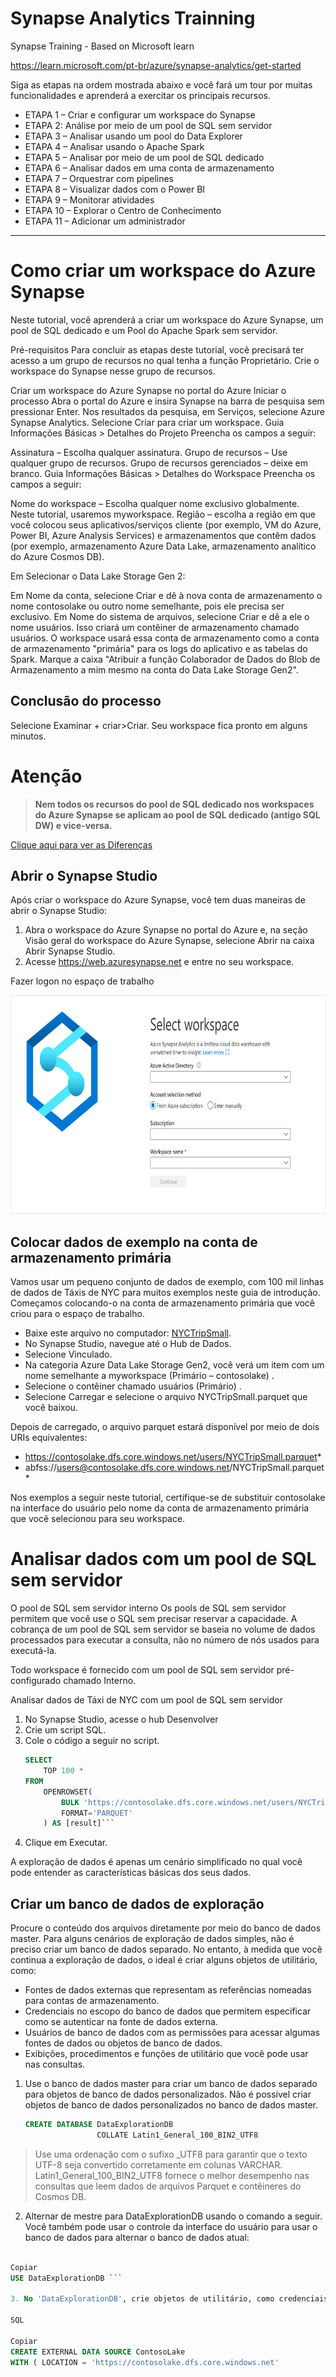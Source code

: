 # **Synapse Analytics Trainning**
Synapse Training - Based on Microsoft learn

https://learn.microsoft.com/pt-br/azure/synapse-analytics/get-started


Siga as etapas na ordem mostrada abaixo e você fará um tour por muitas funcionalidades e aprenderá a exercitar os principais recursos.

- ETAPA 1 – Criar e configurar um workspace do Synapse
- ETAPA 2: Análise por meio de um pool de SQL sem servidor
- ETAPA 3 – Analisar usando um pool do Data Explorer
- ETAPA 4 – Analisar usando o Apache Spark
- ETAPA 5 – Analisar por meio de um pool de SQL dedicado
- ETAPA 6 – Analisar dados em uma conta de armazenamento
- ETAPA 7 – Orquestrar com pipelines
- ETAPA 8 – Visualizar dados com o Power BI
- ETAPA 9 – Monitorar atividades
- ETAPA 10 – Explorar o Centro de Conhecimento
- ETAPA 11 – Adicionar um administrador

---

# Como criar um workspace do Azure Synapse

Neste tutorial, você aprenderá a criar um workspace do Azure Synapse, um pool de SQL dedicado e um Pool do Apache Spark sem servidor.

Pré-requisitos
Para concluir as etapas deste tutorial, você precisará ter acesso a um grupo de recursos no qual tenha a função Proprietário. Crie o workspace do Synapse nesse grupo de recursos.

Criar um workspace do Azure Synapse no portal do Azure
Iniciar o processo
Abra o portal do Azure e insira Synapse na barra de pesquisa sem pressionar Enter.
Nos resultados da pesquisa, em Serviços, selecione Azure Synapse Analytics.
Selecione Criar para criar um workspace.
Guia Informações Básicas > Detalhes do Projeto
Preencha os campos a seguir:

Assinatura – Escolha qualquer assinatura.
Grupo de recursos – Use qualquer grupo de recursos.
Grupo de recursos gerenciados – deixe em branco.
Guia Informações Básicas > Detalhes do Workspace
Preencha os campos a seguir:

Nome do workspace – Escolha qualquer nome exclusivo globalmente. Neste tutorial, usaremos myworkspace.
Região – escolha a região em que você colocou seus aplicativos/serviços cliente (por exemplo, VM do Azure, Power BI, Azure Analysis Services) e armazenamentos que contêm dados (por exemplo, armazenamento Azure Data Lake, armazenamento analítico do Azure Cosmos DB).

Em Selecionar o Data Lake Storage Gen 2:

Em Nome da conta, selecione Criar e dê à nova conta de armazenamento o nome contosolake ou outro nome semelhante, pois ele precisa ser exclusivo.
Em Nome do sistema de arquivos, selecione Criar e dê a ele o nome usuários. Isso criará um contêiner de armazenamento chamado usuários. O workspace usará essa conta de armazenamento como a conta de armazenamento "primária" para os logs do aplicativo e as tabelas do Spark.
Marque a caixa "Atribuir a função Colaborador de Dados do Blob de Armazenamento a mim mesmo na conta do Data Lake Storage Gen2".

## Conclusão do processo
Selecione Examinar + criar>Criar. Seu workspace fica pronto em alguns minutos.

# Atenção

> **Nem todos os recursos do pool de SQL dedicado nos workspaces do Azure Synapse se aplicam ao pool de SQL dedicado (antigo SQL DW) e vice-versa.**

[Clique aqui para ver as Diferenças](https://techcommunity.microsoft.com/t5/azure-synapse-analytics-blog/what-s-the-difference-between-azure-synapse-formerly-sql-dw-and/ba-p/3597772)

## Abrir o Synapse Studio
Após criar o workspace do Azure Synapse, você tem duas maneiras de abrir o Synapse Studio:

1. Abra o workspace do Azure Synapse no portal do Azure e, na seção Visão geral do workspace do Azure Synapse, selecione Abrir na caixa Abrir Synapse Studio.
2. Acesse https://web.azuresynapse.net e entre no seu workspace.

Fazer logon no espaço de trabalho

<img src="https://github.com/flavioafarias/synapse_trainning/blob/main/images/login-workspace.png" width="600" height="350"/>

## Colocar dados de exemplo na conta de armazenamento primária

Vamos usar um pequeno conjunto de dados de exemplo, com 100 mil linhas de dados de Táxis de NYC para muitos exemplos neste guia de introdução. Começamos colocando-o na conta de armazenamento primária que você criou para o espaço de trabalho.

* Baixe este arquivo no computador: <a href="https://github.com/flavioafarias/synapse_trainning/blob/main/files_support/NYCTripSmall.parquet" target="_blank" rel="noopener noreferrer">NYCTripSmall</a>.
* No Synapse Studio, navegue até o Hub de Dados.
* Selecione Vinculado.
* Na categoria Azure Data Lake Storage Gen2, você verá um item com um nome semelhante a myworkspace (Primário – contosolake) .
* Selecione o contêiner chamado usuários (Primário) .
* Selecione Carregar e selecione o arquivo NYCTripSmall.parquet que você baixou.

Depois de carregado, o arquivo parquet estará disponível por meio de dois URIs equivalentes:

* https://contosolake.dfs.core.windows.net/users/NYCTripSmall.parquet*
* abfss://users@contosolake.dfs.core.windows.net/NYCTripSmall.parquet*

Nos exemplos a seguir neste tutorial, certifique-se de substituir contosolake na interface do usuário pelo nome da conta de armazenamento primária que você selecionou para seu workspace.

# Analisar dados com um pool de SQL sem servidor

O pool de SQL sem servidor interno
Os pools de SQL sem servidor permitem que você use o SQL sem precisar reservar a capacidade. A cobrança de um pool de SQL sem servidor se baseia no volume de dados processados para executar a consulta, não no número de nós usados para executá-la.

Todo workspace é fornecido com um pool de SQL sem servidor pré-configurado chamado Interno.

Analisar dados de Táxi de NYC com um pool de SQL sem servidor

1. No Synapse Studio, acesse o hub Desenvolver
2. Crie um script SQL.
3. Cole o código a seguir no script.
    ```sql
    SELECT
        TOP 100 *
    FROM
        OPENROWSET(
            BULK 'https://contosolake.dfs.core.windows.net/users/NYCTripSmall.parquet',
            FORMAT='PARQUET'
        ) AS [result]```
4. Clique em Executar.

A exploração de dados é apenas um cenário simplificado no qual você pode entender as características básicas dos seus dados.

## Criar um banco de dados de exploração

Procure o conteúdo dos arquivos diretamente por meio do banco de dados master. Para alguns cenários de exploração de dados simples, não é preciso criar um banco de dados separado. No entanto, à medida que você continua a exploração de dados, o ideal é criar alguns objetos de utilitário, como:

* Fontes de dados externas que representam as referências nomeadas para contas de armazenamento.
* Credenciais no escopo do banco de dados que permitem especificar como se autenticar na fonte de dados externa.
* Usuários de banco de dados com as permissões para acessar algumas fontes de dados ou objetos de banco de dados.
* Exibições, procedimentos e funções de utilitário que você pode usar nas consultas.

1. Use o banco de dados master para criar um banco de dados separado para objetos de banco de dados personalizados. Não é possível criar objetos de banco de dados personalizados no banco de dados master.

    ```SQL
    CREATE DATABASE DataExplorationDB 
                    COLLATE Latin1_General_100_BIN2_UTF8

>Use uma ordenação com o sufixo _UTF8 para garantir que o texto UTF-8 seja convertido corretamente em colunas VARCHAR. Latin1_General_100_BIN2_UTF8 fornece o melhor desempenho nas consultas que leem dados de arquivos Parquet e contêineres do Cosmos DB.

2. Alternar de mestre para DataExplorationDB usando o comando a seguir. Você também pode usar o controle da interface do usuário para usar o banco de dados para alternar o banco de dados atual:

```SQL

Copiar
USE DataExplorationDB ```

3. No 'DataExplorationDB', crie objetos de utilitário, como credenciais e fontes de dados.

SQL

Copiar
CREATE EXTERNAL DATA SOURCE ContosoLake
WITH ( LOCATION = 'https://contosolake.dfs.core.windows.net'
